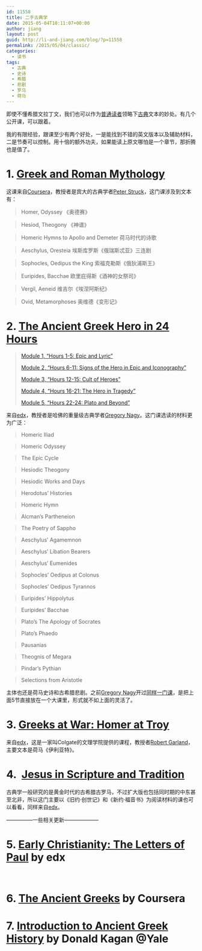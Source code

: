 ```yaml
---
id: 11558
title: 二手古典学
date: 2015-05-04T10:11:07+00:00
author: jiang
layout: post
guid: http://li-and-jiang.com/blog/?p=11558
permalink: /2015/05/04/classic/
categories:
  - 读书
tags:
  - 古典
  - 史诗
  - 希腊
  - 悲剧
  - 罗马
  - 荷马
---
```

即使不懂希腊文拉丁文，我们也可以作为[普通读者](https://ebooks.adelaide.edu.au/w/woolf/virginia/w91c/chapter1.html)领略下[古典](http://zh.wikipedia.org/wiki/%E8%A5%BF%E6%B4%8B%E5%8F%A4%E5%85%B8%E5%AD%B8)文本的妙处。有几个公开课，可以跟着。

我的有限经验，跟课至少有两个好处，一是能找到不错的英文版本以及辅助材料，二是节奏可以控制。用十倍的额外功夫，如果能读上原文哪怕是一个章节，那折腾也是值了。

# 1. [Greek and Roman Mythology](https://www.coursera.org/course/mythology)

这课来自[Coursera](https://www.coursera.org)，教授者是宾大的古典学者[Peter Struck](http://www.sas.upenn.edu/~struck/)，这门课涉及到文本有：

> Homer, Odyssey 《奥德赛》
  
> Hesiod, Theogony 《神谱》
  
> Homeric Hymns to Apollo and Demeter 荷马时代的诗歌
  
> Aeschylus, Oresteia 埃斯库罗斯《俄瑞斯忒亚》三连剧
  
> Sophocles, Oedipus the King 索福克勒斯《俄狄浦斯王》
  
> Euripides, Bacchae 欧里庇得斯《酒神的女祭司》
  
> Vergil, Aeneid 维吉尔《埃涅阿斯纪》
  
> Ovid, Metamorphoses 奥维德《变形记》

# 2. [The Ancient Greek Hero in 24 Hours](https://www.edx.org/course/ancient-greek-hero-24-hours-hours-22-24-harvardx-hum2-5x)

> [Module 1, “Hours 1-5: Epic and Lyric”](https://www.edx.org/course/harvardx/harvardx-hum2-1x-ancient-greek-hero-24-3131)
> 
> [Module 2, “Hours 6-11: Signs of the Hero in Epic and Iconography”](https://www.edx.org/course/harvardx/harvardx-hum2-2x-ancient-greek-hero-24-3431)
> 
> [Module 3, “Hours 12-15: Cult of Heroes”](https://www.edx.org/course/harvardx/harvardx-hum2-3x-ancient-greek-hero-24-3916)
> 
> [Module 4, “Hours 16-21: The Hero in Tragedy”](https://www.edx.org/course/harvardx/harvardx-hum2-4x-ancient-greek-hero-24-4011)
> 
> [Module 5, “Hours 22-24: Plato and Beyond”](https://www.edx.org/course/harvardx/harvardx-hum2-5x-ancient-greek-hero-24-4026)

来自[edx](https://www.edx.org/)，教授者是哈佛的重量级古典学者[Gregory Nagy](http://en.wikipedia.org/wiki/Gregory_Nagy)。这门课选读的材料更为广泛：

> Homeric Iliad
  
> Homeric Odyssey
  
> The Epic Cycle
  
> Hesiodic Theogony
  
> Hesiodic Works and Days
  
> Herodotus’ Histories
  
> Homeric Hymn
  
> Alcman’s Partheneion
  
> The Poetry of Sappho
  
> Aeschylus’ Agamemnon
  
> Aeschylus’ Libation Bearers
  
> Aeschylus’ Eumenides
  
> Sophocles’ Oedipus at Colonus
  
> Sophocles’ Oedipus Tyrannos
  
> Euripides’ Hippolytus
  
> Euripides’ Bacchae
  
> Plato’s The Apology of Socrates
  
> Plato’s Phaedo
  
> Pausanias
  
> Theognis of Megara
  
> Pindar’s Pythian
  
> Selections from Aristotle

主体也还是荷马史诗和古希腊悲剧。之前[Gregory Nagy](http://en.wikipedia.org/wiki/Gregory_Nagy)开过[同样一门课](https://courses.edx.org/courses/HarvardX/CB22.1x/2013_SOND/info)，是把上面5节直接放在一个大课里，形式就不如上面的灵活了。

# 3. [Greeks at War: Homer at Troy](https://www.edx.org/course/greeks-war-homer-troy-colgatex-gw101x)

来自[edx](https://www.edx.org/)，这是一家叫Colgate的文理学院提供的课程，教授者[Robert Garland](https://www.edx.org/bio/robert-garland)，主要文本是荷马《伊利亚特》。

# 4.  [Jesus in Scripture and Tradition](https://www.edx.org/course/jesus-scripture-tradition-notredamex-th120-1x#!)

古典学一般研究的是黄金时代的古希腊古罗马，不过扩大版也包括同时期的中东甚至北非，所以这门主要以《旧约·创世记》和《新约·福音书》为阅读材料的课也可以看看，同样来自[edx](https://www.edx.org/)。

&#8212;&#8212;&#8212;&#8212;&#8212;一些相关更新&#8212;&#8212;&#8212;&#8212;&#8212;&#8212;&#8211;

# 5. [Early Christianity: The Letters of Paul](https://www.edx.org/course/early-christianity-letters-paul-harvardx-hds1544-1x) by edx

&nbsp;

# 6. [The Ancient Greeks](https://www.coursera.org/learn/ancient-greeks) by Coursera

# 7. [Introduction to Ancient Greek History](http://oyc.yale.edu/classics/clcv-205#) **by Donald Kagan @Yale**